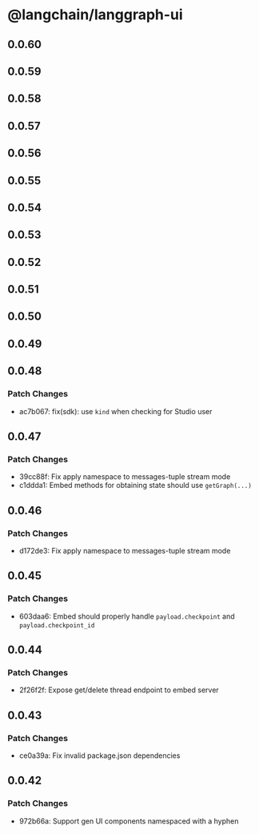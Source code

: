 # @langchain/langgraph-ui

## 0.0.60

## 0.0.59

## 0.0.58

## 0.0.57

## 0.0.56

## 0.0.55

## 0.0.54

## 0.0.53

## 0.0.52

## 0.0.51

## 0.0.50

## 0.0.49

## 0.0.48

### Patch Changes

- ac7b067: fix(sdk): use `kind` when checking for Studio user

## 0.0.47

### Patch Changes

- 39cc88f: Fix apply namespace to messages-tuple stream mode
- c1ddda1: Embed methods for obtaining state should use `getGraph(...)`

## 0.0.46

### Patch Changes

- d172de3: Fix apply namespace to messages-tuple stream mode

## 0.0.45

### Patch Changes

- 603daa6: Embed should properly handle `payload.checkpoint` and `payload.checkpoint_id`

## 0.0.44

### Patch Changes

- 2f26f2f: Expose get/delete thread endpoint to embed server

## 0.0.43

### Patch Changes

- ce0a39a: Fix invalid package.json dependencies

## 0.0.42

### Patch Changes

- 972b66a: Support gen UI components namespaced with a hyphen

